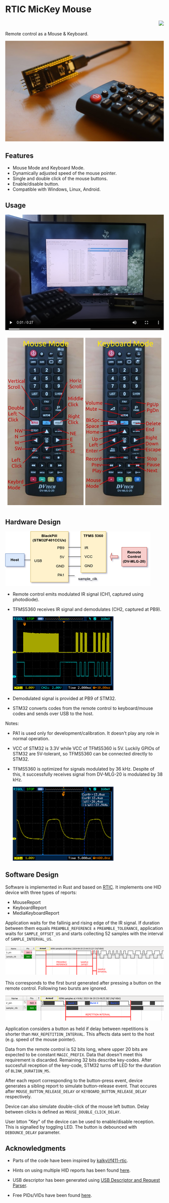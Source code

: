 # RTIC MicKey Mouse

<p align="right">
<a href="https://github.com/gergelyk/rtic-mickey-mouse"><img src="/assets/github.svg"/></a>
</p>

Remote control as a Mouse & Keyboard.

![](https://raw.githubusercontent.com/gergelyk/rtic-mickey-mouse/master/docs/overal.jpg)

## Features

- Mouse Mode and Keyboard Mode.
- Dynamically adjusted speed of the mouse pointer.
- Single and double click of the mouse buttons.
- Enable/disable button.
- Compatible with Windows, Linux, Android.

## Usage

<a href="https://p-lux2.pcloud.com/cBZrLisNAZiAHX3L7ZZZANmpkkZQ5ZZBiRZkZsx6lZIpZ35ZS4Zc4ZB4Zl8ZtJZ0JZlpZQzZpQZM4ZYLZyRZnOW10ZsNmhJbgOweH8DBSvhDIsbSMjB7g7/perma-rtic-mickey-mouse.mp4">
<img src="https://raw.githubusercontent.com/gergelyk/rtic-mickey-mouse/master/docs/video.png">
</a>

![](https://raw.githubusercontent.com/gergelyk/rtic-mickey-mouse/master/docs/usage.png)

## Hardware Design

![](https://raw.githubusercontent.com/gergelyk/rtic-mickey-mouse/master/docs/schematic.png)

- Remote control emits modulated IR signal (CH1, captured using photodiode).

- TFMS5360 receives IR signal and demodulates (CH2, captured at PB9).
  
    ![](https://raw.githubusercontent.com/gergelyk/rtic-mickey-mouse/master/docs/ir_signal.png)

- Demodulated signal is provided at PB9 of STM32.

- STM32 converts codes from the remote control to keyboard/mouse codes and sends over USB to the host.

Notes:

- PA1 is used only for development/calibration. It doesn't play any role in normal operation.

- VCC of STM32 is 3.3V while VCC of TFMS5360 is 5V. Luckily GPIOs of STM32 are 5V-tolerant, so TFMS5360 can be connected directly to STM32.

- TFMS5360 is optimized for signals modulated by 36 kHz. Despite of this, it successfully receives signal from DV-MLG-20 is modulated by 38 kHz.
  
    ![](https://raw.githubusercontent.com/gergelyk/rtic-mickey-mouse/master/docs/ir_signal_zoom.png)

## Software Design

Software is implemented in Rust and based on [RTIC](https://rtic.rs/). It implements one HID device with three types of reports:

- MouseReport
- KeyboardReport
- MediaKeyboardReport

Application waits for the fallinig and rising edge of the IR signal. If duration between them equals `PREAMBLE_REFERENCE` ± `PREAMBLE_TOLERANCE`, application waits for `SAMPLE_OFFSET_US` and starts collecting 52 samples with the interval of `SAMPLE_INTERVAL_US`.

![](https://raw.githubusercontent.com/gergelyk/rtic-mickey-mouse/master/docs/sampling.png)

This corresponds to the first burst generated after pressing a button on the remote control. Following two bursts are ignored.

![](https://raw.githubusercontent.com/gergelyk/rtic-mickey-mouse/master/docs/repetitions.png)

Application considers a button as held if delay between repetitions is shorter than `MAX_REPETITION_INTERVAL`. This affects data sent to the host (e.g. speed of the mouse pointer).

Data from the remote control is 52 bits long, where upper 20 bits are expected to be constant `MAGIC_PREFIX`. Data that doesn't meet this requirement is discarded. Remaining 32 bits describe key-codes. After succesfull reception of the key-code, STM32 turns off LED for the duration of `BLINK_DURATION_MS`.

After each report corresponding to the button-press event, device generates a sibling report to simulate button-release event. That occures after `MOUSE_BUTTON_RELEASE_DELAY` or `KEYBOARD_BUTTON_RELEASE_DELAY` respectively.

Device can also simulate double-click of the mouse left button. Delay between clicks is defined as `MOUSE_DOUBLE_CLICK_DELAY`.

User btton "Key" of the device can be used to enable/disable reception. This is signalled by toggling LED. The button is debounced with `DEBOUNCE_DELAY` parameter.


## Acknowledgments

- Parts of the code have been inspired by [kalkyl/f411-rtic](https://github.com/kalkyl/f411-rtic).

- Hints on using multiple HID reports has been found [here](https://community.infineon.com/t5/Knowledge-Base-Articles/How-to-Implement-Multiple-HID-Class-Functionalities-with-a-Single-HID-interface/ta-p/249588#.).

- USB descriptor has been generated using [USB Descriptor and Request Parser](https://eleccelerator.com/usbdescreqparser/).

- Free PIDs/VIDs have been found [here](https://github.com/obdev/v-usb/blob/master/usbdrv/USB-IDs-for-free.txt).
